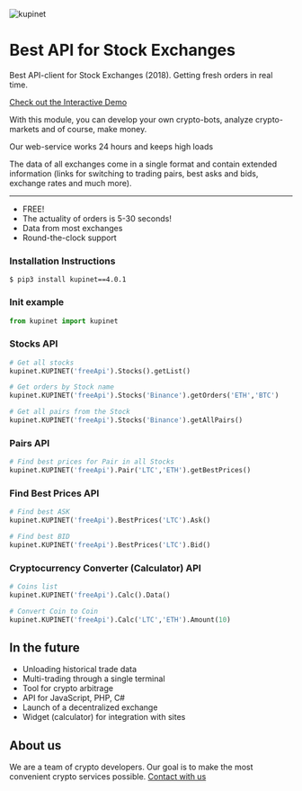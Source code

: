 ![kupinet](https://raw.github.com/bitcoinment/kupinet/master/kupinet.gif)

# Best API for Stock Exchanges

Best API-client for Stock Exchanges (2018).
Getting fresh orders in real time.

[Check out the Interactive Demo](http://kupi.net/p/docs-api)

With this module, you can develop your own crypto-bots, analyze crypto-markets and of course, make money.

Our web-service works 24 hours and keeps high loads

The data of all exchanges come in a single format and contain extended information (links for switching to trading pairs, best asks and bids, exchange rates and much more).

---

- FREE!
- The actuality of orders is 5-30 seconds!
- Data from most exchanges
- Round-the-clock support


### Installation Instructions
    $ pip3 install kupinet==4.0.1

### Init example
```python
from kupinet import kupinet
```

### Stocks API
```python
# Get all stocks
kupinet.KUPINET('freeApi').Stocks().getList()

# Get orders by Stock name
kupinet.KUPINET('freeApi').Stocks('Binance').getOrders('ETH','BTC')

# Get all pairs from the Stock
kupinet.KUPINET('freeApi').Stocks('Binance').getAllPairs()
```
### Pairs API
```python
# Find best prices for Pair in all Stocks
kupinet.KUPINET('freeApi').Pair('LTC','ETH').getBestPrices()
```
### Find Best Prices API
```python
# Find best ASK
kupinet.KUPINET('freeApi').BestPrices('LTC').Ask()

# Find best BID
kupinet.KUPINET('freeApi').BestPrices('LTC').Bid()
```
### Cryptocurrency Converter (Calculator) API
```python
# Coins list
kupinet.KUPINET('freeApi').Calc().Data()

# Convert Coin to Coin
kupinet.KUPINET('freeApi').Calc('LTC','ETH').Amount(10)
```

## In the future
- Unloading historical trade data
- Multi-trading through a single terminal
- Tool for crypto arbitrage
- API for JavaScript, PHP, C#
- Launch of a decentralized exchange
- Widget (calculator) for integration with sites


## About us
 We are a team of crypto developers. Our goal is to make the most convenient crypto services possible.
[Contact with us](http://kupi.net/p/support)